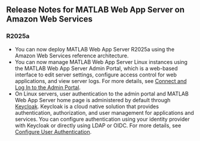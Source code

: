 ## Release Notes for MATLAB Web App Server on Amazon Web Services

### R2025a
- You can now deploy MATLAB Web App Server R2025a using the Amazon Web Services reference architecture.
- You can now manage MATLAB Web App Server Linux instances using the MATLAB Web App Server Admin Portal, which is a web-based interface to edit server settings, configure access control for web applications, and view server logs. For more details, see [Connect and Log In to the Admin Portal](R2025a/README.md#step-6-connect-and-log-in-to-the-admin-portal-linux-server-only).
- On Linux servers, user authentication to the admin portal and MATLAB Web App Server home page is administered by default through [Keycloak](https://www.keycloak.org/docs/latest/server_admin/index.html). Keycloak is a cloud native solution that provides authentication, authorization, and user management for applications and services. You can configure authentication using your identity provider with Keycloak or directly using LDAP or OIDC. For more details, see [Configure User Authentication](R2025a/README.md#step-8-configure-user-authentication).
